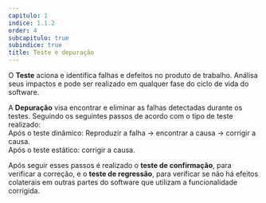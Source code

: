 ```yaml
---
capitulo: 1
indice: 1.1.2
order: 4
subcapitulo: true
subindice: true
title: Teste e depuração
---
```


<p>O <b>Teste</b> aciona e identifica falhas e defeitos no produto de trabalho. Análisa seus impactos e pode ser realizado em qualquer fase do ciclo de vida do software. </p>

<p>A <b>Depuração</b> visa encontrar e eliminar as falhas detectadas durante os testes. Seguindo os seguintes passos de acordo com o tipo de teste realizado: 
<br> Após o teste dinâmico: Reproduzir a falha &rarr; encontrar a causa &rarr; corrigir a causa.
<br> Após o teste estático: corrigir a causa. </p>

<p>Após seguir esses passos é realizado o <b>teste de confirmação</b>, para verificar a correção, e o <b>teste de regressão</b>, para verificar se não há efeitos colaterais em outras partes do software que utilizam a funcionalidade corrigida. </p>
